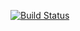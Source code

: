 [![Build Status](https://travis-ci.org/brest-java-course-summer-2019/sergey-arkhutsik.svg?branch=master)](https://travis-ci.org/brest-java-course-summer-2019/sergey-arkhutsik)
